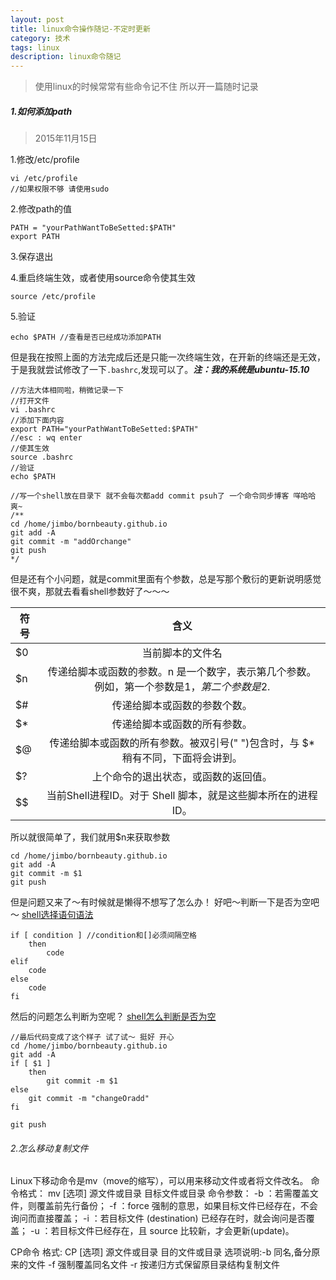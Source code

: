 ```yaml
---
layout: post
title: linux命令操作随记-不定时更新
category: 技术
tags: linux
description: linux命令随记
---
```


> 使用linux的时候常常有些命令记不住 所以开一篇随时记录

##### 1.如何添加path

>2015年11月15日

1.修改/etc/profile

	vi /etc/profile
	//如果权限不够 请使用sudo
    
2.修改path的值

	PATH = "yourPathWantToBeSetted:$PATH"
	export PATH
    
3.保存退出 

4.重启终端生效，或者使用source命令使其生效

	source /etc/profile

5.验证

	echo $PATH //查看是否已经成功添加PATH

但是我在按照上面的方法完成后还是只能一次终端生效，在开新的终端还是无效，于是我就尝试修改了一下`.bashrc`,发现可以了。***注：我的系统是ubuntu-15.10***

	//方法大体相同啦，稍微记录一下
	//打开文件
	vi .bashrc
	//添加下面内容
	export PATH="yourPathWantToBeSetted:$PATH"
	//esc : wq enter
	//使其生效
	source .bashrc
	//验证
	echo $PATH

	//写一个shell放在目录下 就不会每次都add commit psuh了 一个命令同步博客 咩哈哈 爽~
	/**
	cd /home/jimbo/bornbeauty.github.io
	git add -A
	git commit -m "addOrchange"
	git push
	*/

但是还有个小问题，就是commit里面有个参数，总是写那个敷衍的更新说明感觉很不爽，那就去看看shell参数好了～～～


| 符号 | 含义 |
| --------|:-------:|
|$0	|当前脚本的文件名|
|$n	|传递给脚本或函数的参数。n 是一个数字，表示第几个参数。例如，第一个参数是$1，第二个参数是$2.|
|$#	|传递给脚本或函数的参数个数。|
|$*	|传递给脚本或函数的所有参数。|
|$@	|传递给脚本或函数的所有参数。被双引号(" ")包含时，与 $* 稍有不同，下面将会讲到。|
|$?	|上个命令的退出状态，或函数的返回值。|
|$$	|当前Shell进程ID。对于 Shell 脚本，就是这些脚本所在的进程ID。|


所以就很简单了，我们就用$n来获取参数

	cd /home/jimbo/bornbeauty.github.io
	git add -A
	git commit -m $1
	git push

但是问题又来了～有时候就是懒得不想写了怎么办！
好吧～判断一下是否为空吧～
[shell选择语句语法](http://c.biancheng.net/cpp/view/7005.html)

	if [ condition ] //condition和[]必须间隔空格
    	then
        	code
    elif
    	code
    else
    	code
    fi
    
然后的问题怎么判断为空呢？
[shell怎么判断是否为空](http://w55554.blog.51cto.com/947626/1223870)

	//最后代码变成了这个样子 试了试～ 挺好 开心
	cd /home/jimbo/bornbeauty.github.io
	git add -A
	if [ $1 ]
		then
			git commit -m $1
	else
		git commit -m "changeOradd"
	fi

	git push
    
###### 2.怎么移动复制文件

Linux下移动命令是mv（move的缩写），可以用来移动文件或者将文件改名。
命令格式：
mv [选项] 源文件或目录 目标文件或目录
命令参数：
-b ：若需覆盖文件，则覆盖前先行备份；
-f ：force 强制的意思，如果目标文件已经存在，不会询问而直接覆盖；
-i ：若目标文件 (destination) 已经存在时，就会询问是否覆盖；
-u ：若目标文件已经存在，且 source 比较新，才会更新(update)。

CP命令
格式: CP [选项]  源文件或目录   目的文件或目录
选项说明:-b 同名,备分原来的文件
-f 强制覆盖同名文件
-r  按递归方式保留原目录结构复制文件






